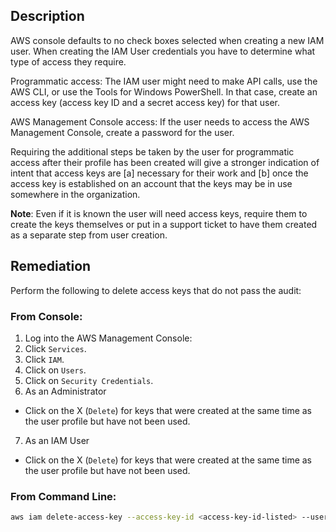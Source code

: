 ## Description

AWS console defaults to no check boxes selected when creating a new IAM user. When creating the IAM User credentials you have to determine what type of access they require.

Programmatic access: The IAM user might need to make API calls, use the AWS CLI, or use the Tools for Windows PowerShell. In that case, create an access key (access key ID and a secret access key) for that user.

AWS Management Console access: If the user needs to access the AWS Management Console, create a password for the user.

Requiring the additional steps be taken by the user for programmatic access after their profile has been created will give a stronger indication of intent that access keys are [a] necessary for their work and [b] once the access key is established on an account that the keys may be in use somewhere in the organization.

**Note**: Even if it is known the user will need access keys, require them to create the keys themselves or put in a support ticket to have them created as a separate step from user creation.

## Remediation

Perform the following to delete access keys that do not pass the audit:

### From Console:

1. Log into the AWS Management Console:
2. Click `Services`.
3. Click `IAM`.
4. Click on `Users`.
5. Click on `Security Credentials`.
6. As an Administrator
- Click on the X (`Delete`) for keys that were created at the same time as the user profile but have not been used.

7. As an IAM User
- Click on the X (`Delete`) for keys that were created at the same time as the user profile but have not been used.

### From Command Line:

```bash
aws iam delete-access-key --access-key-id <access-key-id-listed> --user-name <users-name>
```
